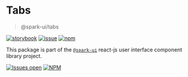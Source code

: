 # Tabs

> @spark-ui/tabs

[![storybook](https://img.shields.io/badge/storybook-black?logo=storybook)](https://sparkui.vercel.app/?path=/docs/components-tabs--docs)
[![issue](https://img.shields.io/badge/report%20a%20bug-black?logo=openbugbounty&logoColor=red)](https://github.com/leboncoin/spark-web/issues/new?&projects=4&template=bug-report.yml&assignees=&labels=Component,Component%3A%20tabs)
[![npm](https://img.shields.io/npm/dt/%40spark-ui/tabs?logo=npm&labelColor=black)](https://www.npmjs.com/package/@spark-ui/tabs)

This package is part of the [`@spark-ui`](https://github.com/leboncoin/spark-web) react-js user interface component library project.

[![Issues open](https://img.shields.io/github/issues-search/leboncoin/spark-web?query=is%3Aopen%20label%3A%22Component%3A%20tabs%22&logo=openbugbounty&logoColor=red&label=issues%20open&color=red)](https://github.com/leboncoin/spark-web/issues?q=is%3Aopen+label%3Atabs)
[![NPM](https://img.shields.io/npm/l/%40spark-ui%2Ftabs)](https://github.com/leboncoin/spark-web/blob/main/packages/components/tabs/LICENSE.md)
